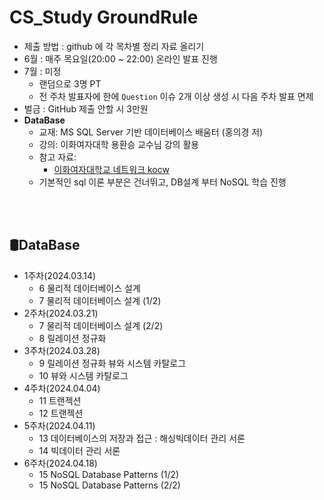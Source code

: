 # CS_Study GroundRule

- 제출 방법 : github 에 각 목차별 정리 자료 올리기
- 6월 : 매주 목요일(20:00 ~ 22:00) 온라인 발표 진행
- 7월 : 미정
    - 랜덤으로 3명 PT
    - 전 주차 발표자에 한에 `Question`  이슈 2개 이상 생성 시 다음 주차 발표 면제
- 벌금 : GitHub 제출 안할 시 3만원
- **DataBase**
    - 교재: MS SQL Server 기반 데이터베이스 배움터 (홍의경 저)
    - 강의: 이화여자대학 용환승 교수님 강의 활용
    - 참고 자료: 
       - [이화여자대학교 네트워크 kocw](http://kocw.net/home/search/kemView.do?kemId=1064626&ar=relateCourse)
    - 기본적인 sql 이론 부분은 건너뛰고, DB설계 부터 NoSQL 학습 진행 

<br/><br/>

## 🛢️DataBase

- 1주차(2024.03.14)
    - 6 물리적 데이터베이스 설계
    - 7 물리적 데이터베이스 설계 (1/2)
- 2주차(2024.03.21)
    - 7 물리적 데이터베이스 설계 (2/2)
    - 8 릴레이션 정규화
- 3주차(2024.03.28)
    - 9 릴레이션 정규화 뷰와 시스템 카탈로그
    - 10 뷰와 시스템 카탈로그
- 4주차(2024.04.04)
    - 11 트랜젝션
    - 12 트랜젝션
- 5주차(2024.04.11)
    - 13 데이터베이스의 저장과 접근 : 해싱빅데이터 관리 서론
    - 14 빅데이터 관리 서론
- 6주차(2024.04.18)
    - 15 NoSQL Database Patterns (1/2)
    - 15 NoSQL Database Patterns (2/2)

